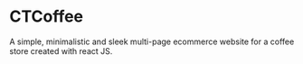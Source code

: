 # CTCoffee
A simple, minimalistic and sleek multi-page ecommerce website for a coffee store created with react JS.
